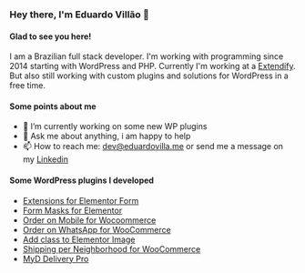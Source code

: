 ### Hey there, I'm Eduardo Villão 👋

#### Glad to see you here!

I am a Brazilian full stack developer. I'm working with programming since 2014 starting with WordPress and PHP. Currently I'm working at a [Extendify]([https://www.pipefy.com/](https://extendify.com/)). But also still working with custom plugins and solutions for WordPress in a free time.

#### Some points about me

- 🔭 I’m currently working on some new WP plugins
- 💬 Ask me about anything, i am happy to help
- 📫 How to reach me: [dev@eduardovilla.me](mailto:dev@eduardovillao.me) or send me a message on my [Linkedin](https://www.linkedin.com/in/eduardo-vill%C3%A3o-wordpress-developer/)

<!--[![Top Langs](https://github-readme-stats.vercel.app/api/top-langs/?username=eduardovillao&layout=compact)](https://github.com/eduardovillao/github-readme-stats)-->

#### Some WordPress plugins I developed

- [Extensions for Elementor Form](https://wordpress.org/plugins/extensions-for-elementor-form/)
- [Form Masks for Elementor](https://wordpress.org/plugins/form-masks-for-elementor/)
- [Order on Mobile for Wocoommerce](https://wordpress.org/plugins/woo-order-on-whatsapp/)
- [Order on WhatsApp for WooCommerce](https://codecanyon.net/item/order-on-whatsapp-for-woocommerce/25824812)
- [Add class to Elementor Image](https://wordpress.org/plugins/add-class-to-elementor-image/)
- [Shipping per Neighborhood for WooCommerce](https://wordpress.org/plugins/shipping-per-neighborhood-for-woocommerce/)
- [MyD Delivery Pro](https://myddelivery.com/)

